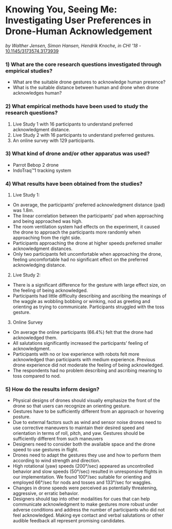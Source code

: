 # Knowing You, Seeing Me: Investigating User Preferences in Drone-Human Acknowledgement

*by Walther Jensen, Simon Hansen, Hendrik Knoche, in CHI '18* - [10.1145/3173574.3173939](https://doi.org/10.1145/3173574.3173939)

### 1) What are the core research questions investigated through empirical studies?

- What are the suitable drone gestures to acknowledge human presence?
- What is the suitable distance between human and drone when drone acknowledges human? 

### 2) What empirical methods have been used to study the research questions?

1. Live Study 1 with 16 participants to understand preferred acknowledgment distance.
2. Live Study 2  with 16 participants to understand preferred gestures.
3. An online survey with 129 participants. 

### 3) What kind of drone and/or other apparatus was used?

- Parrot Bebop 2 drone  
- IndoTraq™1  tracking system

### 4) What results have been obtained from the studies?

1. Live Study 1:
- On average, the participants’ preferred acknowledgment distance (pad) was 1.8m. 
- The linear correlation between the participants’ pad when approaching and being approached was high.
- The room ventilation system had effects on the experiment, it caused the drone to approach the participants more randomly when approaching from the right side.
- Participants approaching the drone at higher speeds preferred smaller acknowledgment distances.
- Only two participants felt uncomfortable when approaching the drone, feeling uncomfortable had no significant effect on the preferred acknowledging distance.
2. Live Study 2:
- There is a significant difference for the gesture with large effect size, on the feeling of being acknowledged.
- Participants had little difficulty describing and ascribing the meanings of the waggle as wobbling bobbing or winking, nod as greeting and orienting as trying to communicate. Participants struggled with the toss gesture.
3. Online Survey
- On average the online participants (66.4%) felt that the drone had acknowledged them.
- All salutations significantly increased the participants’ feeling of acknowledgment.
- Participants with no or low experience with robots felt more acknowledged than participants with medium experience. Previous drone experience did not moderate the feeling of being acknowledged.
- The respondents had no problem describing and ascribing meaning to toss compared to nod.

### 5) How do the results inform design?

- Physical designs of drones should visually emphasize the front of the drone so that users can recognize an orienting gesture.
- Gestures have to be sufficiently different from an approach or hovering posture.
- Due to external factors such as wind and sensor noise drones need to use corrective maneuvers to maintain their desired speed and orientation in terms of roll, pitch, and yaw. Gestures should be sufficiently different from such maneuvers
- Designers need to consider both the available space and the drone speed to use gestures in flight. 
- Drones need to adapt the gestures they use and how to perform them according to wind strength and direction.
- High rotational (yaw) speeds (200°/sec) appeared as uncontrolled behavior and slow speeds (50°/sec) resulted in unresponsive flights in our implementation. We found 100°/sec suitable for orienting and employed 66°/sec for nods and tosses and 133°/sec for waggles. 
- Changes in drone speeds were perceived as potentially threatening, aggressive, or erratic behavior.
- Designers should tap into other modalities for cues that can help communicate acknowledgment to make gestures more robust under adverse conditions and address the number of participants who did not feel acknowledged. Making eye contact and verbal salutations or other audible feedback all represent promising candidates. 
